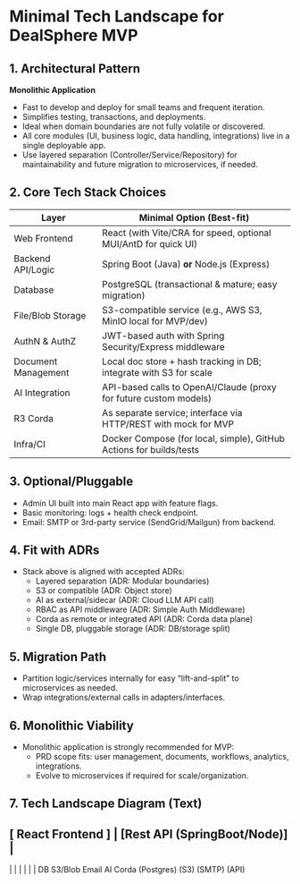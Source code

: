 # Minimal Tech Landscape for DealSphere MVP

## 1. Architectural Pattern

**Monolithic Application**

- Fast to develop and deploy for small teams and frequent iteration.
- Simplifies testing, transactions, and deployments.
- Ideal when domain boundaries are not fully volatile or discovered.
- All core modules (UI, business logic, data handling, integrations) live in a single deployable app.
- Use layered separation (Controller/Service/Repository) for maintainability and future migration to microservices, if needed.

## 2. Core Tech Stack Choices

| Layer                | Minimal Option (Best-fit)                                                    |
|----------------------|------------------------------------------------------------------------------|
| Web Frontend         | React (with Vite/CRA for speed, optional MUI/AntD for quick UI)              |
| Backend API/Logic    | Spring Boot (Java) **or** Node.js (Express)                                  |
| Database             | PostgreSQL (transactional & mature; easy migration)                          |
| File/Blob Storage    | S3-compatible service (e.g., AWS S3, MinIO local for MVP/dev)                |
| AuthN & AuthZ        | JWT-based auth with Spring Security/Express middleware                       |
| Document Management  | Local doc store + hash tracking in DB; integrate with S3 for scale           |
| AI Integration       | API-based calls to OpenAI/Claude (proxy for future custom models)            |
| R3 Corda             | As separate service; interface via HTTP/REST with mock for MVP               |
| Infra/CI             | Docker Compose (for local, simple), GitHub Actions for builds/tests          |

## 3. Optional/Pluggable

- Admin UI built into main React app with feature flags.
- Basic monitoring: logs + health check endpoint.
- Email: SMTP or 3rd-party service (SendGrid/Mailgun) from backend.

## 4. Fit with ADRs

- Stack above is aligned with accepted ADRs:
    - Layered separation (ADR: Modular boundaries)
    - S3 or compatible (ADR: Object store)
    - AI as external/sidecar (ADR: Cloud LLM API call)
    - RBAC as API middleware (ADR: Simple Auth Middleware)
    - Corda as remote or integrated API (ADR: Corda data plane)
    - Single DB, pluggable storage (ADR: DB/storage split)

## 5. Migration Path

- Partition logic/services internally for easy “lift-and-split” to microservices as needed.
- Wrap integrations/external calls in adapters/interfaces.

## 6. Monolithic Viability

- Monolithic application is strongly recommended for MVP:
    - PRD scope fits: user management, documents, workflows, analytics, integrations.
    - Evolve to microservices if required for scale/organization.

## 7. Tech Landscape Diagram (Text)

[ React Frontend ]
       |
[Rest API (SpringBoot/Node)]
       |
-----------------------------
|     |     |      |    |    |
DB  S3/Blob Email  AI  Corda
(Postgres) (S3)   (SMTP) (API)

